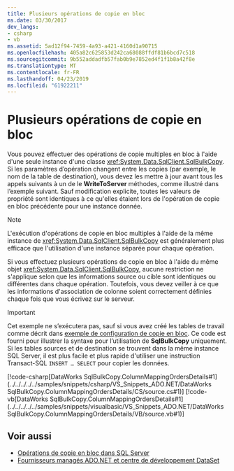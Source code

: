 ```yaml
---
title: Plusieurs opérations de copie en bloc
ms.date: 03/30/2017
dev_langs:
- csharp
- vb
ms.assetid: 5ad12f94-7459-4a93-a421-4160d1a90715
ms.openlocfilehash: 405a82c625853d242ca68088ffdf81b6bcd7c518
ms.sourcegitcommit: 9b552addadfb57fab0b9e7852ed4f1f1b8a42f8e
ms.translationtype: MT
ms.contentlocale: fr-FR
ms.lasthandoff: 04/23/2019
ms.locfileid: "61922211"
---
```

# <a name="multiple-bulk-copy-operations"></a>Plusieurs opérations de copie en bloc
Vous pouvez effectuer des opérations de copie multiples en bloc à l'aide d'une seule instance d'une classe <xref:System.Data.SqlClient.SqlBulkCopy>. Si les paramètres d’opération changent entre les copies (par exemple, le nom de la table de destination), vous devez les mettre à jour avant tous les appels suivants à un de le **WriteToServer** méthodes, comme illustré dans l’exemple suivant. Sauf modification explicite, toutes les valeurs de propriété sont identiques à ce qu'elles étaient lors de l'opération de copie en bloc précédente pour une instance donnée.  
  
> [!NOTE]
>  L'exécution d'opérations de copie en bloc multiples à l'aide de la même instance de <xref:System.Data.SqlClient.SqlBulkCopy> est généralement plus efficace que l'utilisation d'une instance séparée pour chaque opération.  
  
 Si vous effectuez plusieurs opérations de copie en bloc à l'aide du même objet <xref:System.Data.SqlClient.SqlBulkCopy>, aucune restriction ne s'applique selon que les informations source ou cible sont identiques ou différentes dans chaque opération. Toutefois, vous devez veiller à ce que les informations d'association de colonne soient correctement définies chaque fois que vous écrivez sur le serveur.  
  
> [!IMPORTANT]
>  Cet exemple ne s’exécutera pas, sauf si vous avez créé les tables de travail comme décrit dans [exemple de configuration de copie en bloc](../../../../../docs/framework/data/adonet/sql/bulk-copy-example-setup.md). Ce code est fourni pour illustrer la syntaxe pour l’utilisation de **SqlBulkCopy** uniquement. Si les tables sources et de destination se trouvent dans la même instance SQL Server, il est plus facile et plus rapide d'utiliser une instruction Transact-SQL `INSERT … SELECT` pour copier les données.  
  
 [!code-csharp[DataWorks SqlBulkCopy.ColumnMappingOrdersDetails#1](../../../../../samples/snippets/csharp/VS_Snippets_ADO.NET/DataWorks SqlBulkCopy.ColumnMappingOrdersDetails/CS/source.cs#1)]
 [!code-vb[DataWorks SqlBulkCopy.ColumnMappingOrdersDetails#1](../../../../../samples/snippets/visualbasic/VS_Snippets_ADO.NET/DataWorks SqlBulkCopy.ColumnMappingOrdersDetails/VB/source.vb#1)]  
  
## <a name="see-also"></a>Voir aussi

- [Opérations de copie en bloc dans SQL Server](../../../../../docs/framework/data/adonet/sql/bulk-copy-operations-in-sql-server.md)
- [Fournisseurs managés ADO.NET et centre de développement DataSet](https://go.microsoft.com/fwlink/?LinkId=217917)
